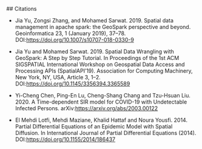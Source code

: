 \## Citations

- Jia Yu, Zongsi Zhang, and Mohamed Sarwat. 2019. Spatial data management in apache spark: the GeoSpark perspective and beyond. Geoinformatica 23, 1 (January   2019), 37–78. DOI:https://doi.org/10.1007/s10707-018-0330-9

- Jia Yu and Mohamed Sarwat. 2019. Spatial Data Wrangling with GeoSpark: A Step by Step Tutorial. In Proceedings of the 1st ACM SIGSPATIAL International Workshop on Geospatial Data Access and Processing APIs (SpatialAPI’19). Association for Computing Machinery, New York, NY, USA, Article 3, 1–2. DOI:https://doi.org/10.1145/3356394.3365589

- Yi-Cheng Chen, Ping-En Lu, Cheng-Shang Chang and Tzu-Hsuan Liu. 2020. A Time-dependent SIR model for COVID-19 with Undetectable Infected Persons. arXiv:https://arxiv.org/abs/2003.00122

- El Mehdi Lotfi, Mehdi Maziane, Khalid Hattaf and Noura Yousfi. 2014. Partial Differential Equations of an Epidemic Model with Spatial Diffusion. In International Journal of Partial Differential Equations (2014). DOI:https://doi.org/10.1155/2014/186437
